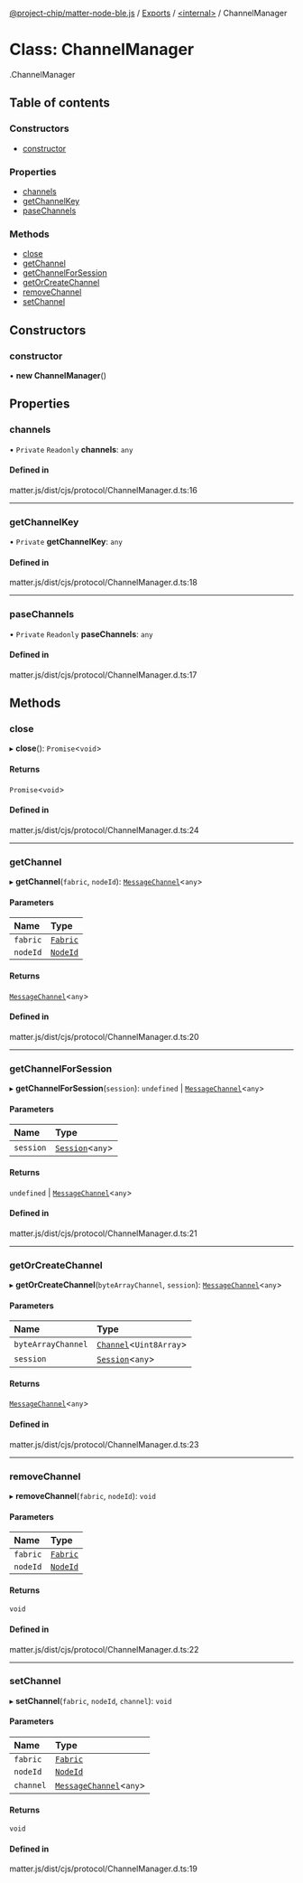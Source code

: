 [@project-chip/matter-node-ble.js](../README.md) / [Exports](../modules.md) / [<internal\>](../modules/internal_.md) / ChannelManager

# Class: ChannelManager

[<internal>](../modules/internal_.md).ChannelManager

## Table of contents

### Constructors

- [constructor](internal_.ChannelManager.md#constructor)

### Properties

- [channels](internal_.ChannelManager.md#channels)
- [getChannelKey](internal_.ChannelManager.md#getchannelkey)
- [paseChannels](internal_.ChannelManager.md#pasechannels)

### Methods

- [close](internal_.ChannelManager.md#close)
- [getChannel](internal_.ChannelManager.md#getchannel)
- [getChannelForSession](internal_.ChannelManager.md#getchannelforsession)
- [getOrCreateChannel](internal_.ChannelManager.md#getorcreatechannel)
- [removeChannel](internal_.ChannelManager.md#removechannel)
- [setChannel](internal_.ChannelManager.md#setchannel)

## Constructors

### constructor

• **new ChannelManager**()

## Properties

### channels

• `Private` `Readonly` **channels**: `any`

#### Defined in

matter.js/dist/cjs/protocol/ChannelManager.d.ts:16

___

### getChannelKey

• `Private` **getChannelKey**: `any`

#### Defined in

matter.js/dist/cjs/protocol/ChannelManager.d.ts:18

___

### paseChannels

• `Private` `Readonly` **paseChannels**: `any`

#### Defined in

matter.js/dist/cjs/protocol/ChannelManager.d.ts:17

## Methods

### close

▸ **close**(): `Promise`<`void`\>

#### Returns

`Promise`<`void`\>

#### Defined in

matter.js/dist/cjs/protocol/ChannelManager.d.ts:24

___

### getChannel

▸ **getChannel**(`fabric`, `nodeId`): [`MessageChannel`](internal_.MessageChannel.md)<`any`\>

#### Parameters

| Name | Type |
| :------ | :------ |
| `fabric` | [`Fabric`](internal_.Fabric.md) |
| `nodeId` | [`NodeId`](../modules/internal_.md#nodeid) |

#### Returns

[`MessageChannel`](internal_.MessageChannel.md)<`any`\>

#### Defined in

matter.js/dist/cjs/protocol/ChannelManager.d.ts:20

___

### getChannelForSession

▸ **getChannelForSession**(`session`): `undefined` \| [`MessageChannel`](internal_.MessageChannel.md)<`any`\>

#### Parameters

| Name | Type |
| :------ | :------ |
| `session` | [`Session`](../interfaces/internal_.Session.md)<`any`\> |

#### Returns

`undefined` \| [`MessageChannel`](internal_.MessageChannel.md)<`any`\>

#### Defined in

matter.js/dist/cjs/protocol/ChannelManager.d.ts:21

___

### getOrCreateChannel

▸ **getOrCreateChannel**(`byteArrayChannel`, `session`): [`MessageChannel`](internal_.MessageChannel.md)<`any`\>

#### Parameters

| Name | Type |
| :------ | :------ |
| `byteArrayChannel` | [`Channel`](../interfaces/internal_.Channel.md)<`Uint8Array`\> |
| `session` | [`Session`](../interfaces/internal_.Session.md)<`any`\> |

#### Returns

[`MessageChannel`](internal_.MessageChannel.md)<`any`\>

#### Defined in

matter.js/dist/cjs/protocol/ChannelManager.d.ts:23

___

### removeChannel

▸ **removeChannel**(`fabric`, `nodeId`): `void`

#### Parameters

| Name | Type |
| :------ | :------ |
| `fabric` | [`Fabric`](internal_.Fabric.md) |
| `nodeId` | [`NodeId`](../modules/internal_.md#nodeid) |

#### Returns

`void`

#### Defined in

matter.js/dist/cjs/protocol/ChannelManager.d.ts:22

___

### setChannel

▸ **setChannel**(`fabric`, `nodeId`, `channel`): `void`

#### Parameters

| Name | Type |
| :------ | :------ |
| `fabric` | [`Fabric`](internal_.Fabric.md) |
| `nodeId` | [`NodeId`](../modules/internal_.md#nodeid) |
| `channel` | [`MessageChannel`](internal_.MessageChannel.md)<`any`\> |

#### Returns

`void`

#### Defined in

matter.js/dist/cjs/protocol/ChannelManager.d.ts:19
